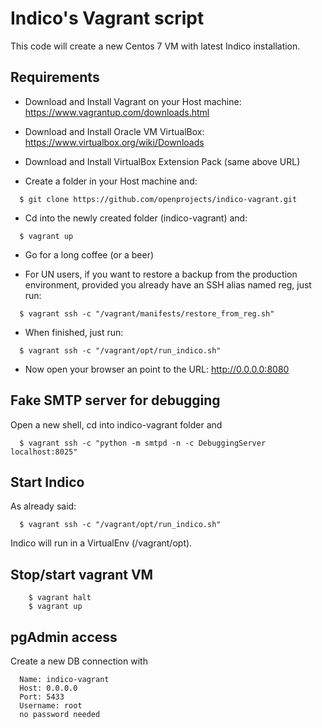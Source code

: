 Indico's Vagrant script
=======================

This code will create a new Centos 7 VM with latest Indico installation.


Requirements
------------

- Download and Install Vagrant on your Host machine:  https://www.vagrantup.com/downloads.html

- Download and Install Oracle VM VirtualBox: https://www.virtualbox.org/wiki/Downloads

- Download and Install VirtualBox Extension Pack (same above URL)

- Create a folder in your Host machine and: 
```
  $ git clone https://github.com/openprojects/indico-vagrant.git
```

- Cd into the newly created folder (indico-vagrant) and:
```
  $ vagrant up
```

- Go for a long coffee (or a beer)

- For UN users, if you want to restore a backup from the production environment, provided you already have an SSH alias named reg, just run:
```
  $ vagrant ssh -c "/vagrant/manifests/restore_from_reg.sh"
```

- When finished, just run:
```
  $ vagrant ssh -c "/vagrant/opt/run_indico.sh"
```

- Now open your browser an point to the URL: http://0.0.0.0:8080


Fake SMTP server for debugging
------------------------------

Open a new shell, cd into indico-vagrant folder and
```
  $ vagrant ssh -c "python -m smtpd -n -c DebuggingServer localhost:8025"
```


Start Indico
-------------------

As already said:
```
  $ vagrant ssh -c "/vagrant/opt/run_indico.sh"
```
Indico will run in a VirtualEnv (/vagrant/opt).


Stop/start vagrant VM
---------------------

```
    $ vagrant halt
    $ vagrant up
```


pgAdmin access
------------------------------

Create a new DB connection with
```
  Name: indico-vagrant
  Host: 0.0.0.0
  Port: 5433
  Username: root
  no password needed
```
